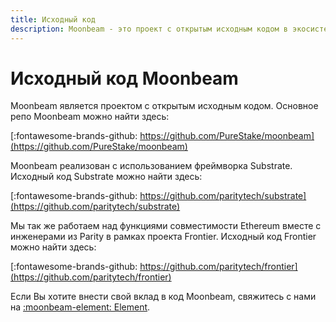 ```yaml
---
title: Исходный код
description: Moonbeam - это проект с открытым исходным кодом в экосистеме Polkadot, с общедоступным и проверяемым исходным кодом.
---
```


# Исходный код Moonbeam

Moonbeam является проектом с открытым исходным кодом.  Основное репо Moonbeam можно найти здесь:

[:fontawesome-brands-github: https://github.com/PureStake/moonbeam](https://github.com/PureStake/moonbeam)

Moonbeam реализован с использованием фреймворка Substrate. Исходный код Substrate можно найти здесь:

[:fontawesome-brands-github: https://github.com/paritytech/substrate](https://github.com/paritytech/substrate)

Мы так же работаем над функциями совместимости Ethereum вместе с инженерами из Parity в рамках проекта Frontier. Исходный код Frontier можно найти здесь:

[:fontawesome-brands-github: https://github.com/paritytech/frontier](https://github.com/paritytech/frontier)

Если Вы хотите внести свой вклад в код Moonbeam, свяжитесь с нами на  [:moonbeam-element: Element](https://matrix.to/#/!dzULkAiPePEaverEEP:matrix.org?via=matrix.org).
